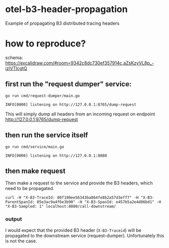 # otel-b3-header-propagation

Example of propagating B3 distributed tracing headers

# how to reproduce?

schema: https://excalidraw.com/#room=9342c8dc730ef357914c,aZsKzyVL8p_-izIVTlcgtQ

## first run the "request dumper" service:

```
go run cmd/request-dumper/main.go

INFO[0000] listening on http://127.0.0.1:8765/dump-request
```

This will simply dump all headers from an incoming request on endpoint http://127.0.0.1:8765/dump-request

## then run the service itself

```
go run cmd/service/main.go

INFO[0000] listening on http://127.0.0.1:8080
```

## then make request

Then make a request to the service and provide the B3 headers, which need to be propagated.

```
curl -H "X-B3-TraceId: 80f198ee56343ba864fe8b2a57d3eff7" -H "X-B3-ParentSpanId: 05e3ac9a4f6e3b90" -H "X-B3-SpanId: e457b5a2e4d86bd1" -H "X-B3-Sampled: 1" localhost:8080/call-downstream/
```

### output

I would expect that the provided B3 header (`X-B3-Traceid`) will be propagated to the downstream service (request-dumper).
Unfortunately this is not the case.



